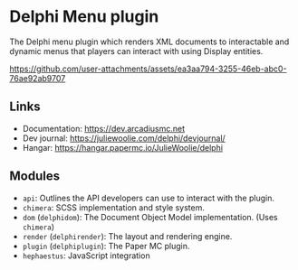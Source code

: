 # Delphi Menu plugin
The Delphi menu plugin which renders XML documents to interactable
and dynamic menus that players can interact with using Display 
entities.

https://github.com/user-attachments/assets/ea3aa794-3255-46eb-abc0-76ae92ab9707

## Links
- Documentation: https://dev.arcadiusmc.net
- Dev journal: https://juliewoolie.com/delphi/devjournal/
- Hangar: https://hangar.papermc.io/JulieWoolie/delphi

## Modules
- `api`: Outlines the API developers can use to interact with the plugin.
- `chimera`: SCSS implementation and style system.
- `dom` (`delphidom`): The Document Object Model implementation. (Uses `chimera`)
- `render` (`delphirender`): The layout and rendering engine.
- `plugin` (`delphiplugin`): The Paper MC plugin.
- `hephaestus`: JavaScript integration
